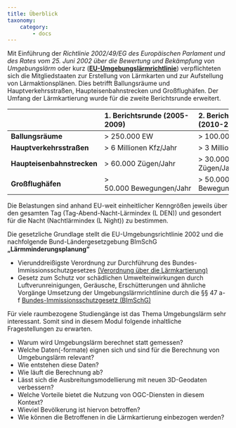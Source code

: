 ```yaml
---
title: Überblick
taxonomy:
    category:
        - docs
---
```


Mit Einführung der *Richtlinie 2002/49/EG des Europäischen Parlament und des Rates vom 25. Juni 2002 über die Bewertung und Bekämpfung von Umgebungslärm* oder kurz ([**EU-Umgebungslärmrichtlinie**](http://eur-lex.europa.eu/legal-content/DE/TXT/PDF/?uri=CELEX:32002L0049&from=DE)) verpflichteten sich die Mitgliedstaaten zur Erstellung von Lärmkarten und zur Aufstellung von Lärmaktionsplänen.
Dies betrifft Ballungsräume und Hauptverkehrsstraßen, Haupteisenbahnstrecken und Großflughäfen. Der Umfang der Lärmkartierung wurde für die zweite Berichtsrunde erweitert.

|      | 1. Berichtsrunde (2005-2009) | 2. Berichtsrunde (2010-2014) |
| :------------- | :------------- | :------------- |
| **Ballungsräume** | >&nbsp;250.000&nbsp;EW | > 100.000 EW |
| **Hauptverkehrsstraßen** | >&nbsp;6&nbsp;Millionen&nbsp;Kfz/Jahr | > 3 Millionen Kfz|
| **Haupteisenbahnstrecken** | >&nbsp;60.000&nbsp;Zügen/Jahr | > 30.000 Zügen/Jahr |
| **Großflughäfen** | > 50.000&nbsp;Bewegungen/Jahr | > 50.000 Bewegungen/Jahr |

Die Belastungen sind anhand EU-weit einheitlicher Kenngrößen jeweils über den gesamten Tag (Tag-Abend-Nacht-Lärmindex (L DEN)) und gesondert für die Nacht (Nachtlärmindex (L Night)) zu bestimmen.

Die gesetzliche Grundlage stellt die EU-Umgebungsrichtlinie 2002 und die nachfolgende  Bund-Ländergesetzgebung BImSchG **„Lärmminderungsplanung”**
* Vierunddreißigste Verordnung zur Durchführung des Bundes-Immissionsschutzgesetzes [(Verordnung über die Lärmkartierung)](http://www.gesetze-im-internet.de/bimschv_34/index.html)
* Gesetz zum Schutz vor schädlichen Umwelteinwirkungen durch Luftverunreinigungen, Geräusche, Erschütterungen und ähnliche Vorgänge Umsetzung der Umgebungslärmrichtlinine durch die §§&nbsp;47&nbsp;a-f&nbsp;[Bundes-Immissionsschutzgesetz (BImSchG)](http://www.gesetze-im-internet.de/bimschg/BJNR007210974.html)


Für viele raumbezogene Studiengänge ist das Thema Umgebungslärm sehr interessant. Somit sind in diesem Modul folgende inhaltliche Fragestellungen zu erwarten.
* Warum wird Umgebungslärm berechnet statt gemessen?
* Welche Daten(-formate) eignen sich und sind für die Berechnung von Umgebungslärm relevant?
* Wie entstehen diese Daten?
* Wie läuft die Berechnung ab?
* Lässt sich die Ausbreitungsmodellierung mit neuen 3D-Geodaten verbessern?
* Welche Vorteile bietet die Nutzung von OGC-Diensten in diesem Kontext?
* Wieviel Bevölkerung ist hiervon betroffen?
* Wie können die Betroffenen in die Lärmkartierung einbezogen werden?
